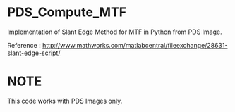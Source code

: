 # PDS_Compute_MTF
Implementation of Slant Edge Method for MTF in Python from PDS Image.


Reference : http://www.mathworks.com/matlabcentral/fileexchange/28631-slant-edge-script/

# NOTE
This code works with PDS Images only.
